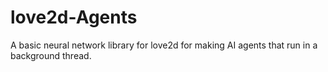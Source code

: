 # love2d-Agents
A basic neural network library for love2d for making AI agents that run in a background thread.
